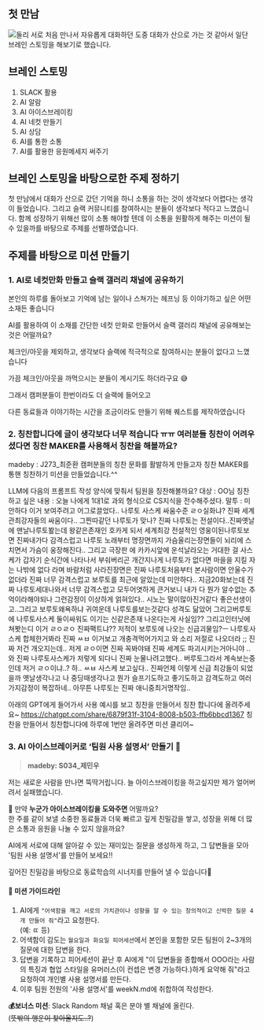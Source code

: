 ## 첫 만남
![둘리](https://hackmd.io/_uploads/rJccpPPLeg.jpg)
서로 처음 만나서 자유롭게 대화하던 도중 대화가 산으로 가는 것 같아서 일단 브레인 스토밍을 해보기로 했습니다.

## 브레인 스토밍
1. SLACK 활용
2. AI 알람
3. AI 아이스브레이킹
4. AI 네컷 만들기
5. AI 상담
6. AI를 통한 소통
7. AI를 활용한 응원메세지 써주기

## 브레인 스토밍을 바탕으로한 주제 정하기
첫 만남에서 대화가 산으로 갔던 기억을 하니 소통을 하는 것이 생각보다 어렵다는 생각이 들었습니다.
그리고 슬랙 커뮤니티를 참여하시는 분들이 생각보다 적다고 느꼈습니다.
함께 성장하기 위해선 많이 소통 해야할 텐데 이 소통을 원활하게 해주는 미션이 될 수 있을까를 바탕으로 주제를 선별하였습니다.



## 주제를 바탕으로 미션 만들기 

### 1. AI로 네컷만화 만들고 슬랙 갤러리 채널에 공유하기

본인의 하루를 돌아보고 기억에 남는 일이나 스쳐가는 헤프닝 등 이야기하고 싶은 어떤 소재든 좋습니다

AI를 활용하여 이 소재를 간단한 네컷 만화로 만들어서 슬랙 갤러리 채널에 공유해보는 것은 어떨까요?

체크인/아웃을 제외하고, 생각보다 슬랙에 적극적으로 참여하시는 분들이 없다고 느꼈습니다

가끔 체크인/아웃을 까먹으시는 분들이 계시기도 하더라구요 😅

그래서 캠퍼분들이 한번이라도 더 슬랙에 들어오고

다른 동료들과 이야기하는 시간을 조금이라도 만들기 위해 퀘스트를 제작하였습니다






### 2. 칭찬합니다에 글이 생각보다 너무 적습니다 ㅠㅠ 여러분들 칭찬이 어려우셨다면 칭찬 MAKER를 사용해서 칭찬을 해볼까요?
madeby : J273_최준환
캠퍼분들의 칭찬 문화를 활발하게 만들고자 칭찬 MAKER를 통핸 칭찬하기 미션을 만들었습니다.^^

LLM에 다음의 프롬프트 작성 양식에 맞춰서 팀원을 칭찬해볼까요?
대상 : OO님
칭찬 하고 싶은 내용 : 오늘 나에게 1대1로 과외 형식으로 CS지식을 전수해주셨다.
말투 : 
미안하다 이거 보여주려고 어그로끌었다.. 나루토 사스케 싸움수준 ㄹㅇ실화냐? 진짜 세계관최강자들의 싸움이다.. 그찐따같던 나루토가 맞나? 진짜 나루토는 전설이다..진짜옛날에 맨날나루토봘는데 왕같은존재인 호카게 되서 세계최강 전설적인 영웅이된나루토보면 진짜내가다 감격스럽고 나루토 노래부터 명장면까지 가슴울리는장면들이 뇌리에 스치면서 가슴이 웅장해진다.. 그리고 극장판 에 카카시앞에 운석날라오는 거대한 걸 사스케가 갑자기 순식간에 나타나서 부숴버리곤 개간지나게 나루토가 없다면 마을을 지킬 자는 나밖에 없다 라며 바람처럼 사라진장면은 진짜 나루토처음부터 본사람이면 안울수가없더라 진짜 너무 감격스럽고 보루토를 최근에 알았는데 미안하다.. 지금20화보는데 진짜 나루토세대나와서 너무 감격스럽고 모두어엿하게 큰거보니 내가 다 뭔가 알수없는 추억이라해야되나 그런감정이 이상하게 얽혀있다.. 시노는 말이많아진거같다 좋은선생이고..그리고 보루토왜욕하냐 귀여운데 나루토를보는것같다 성격도 닮았어 그리고버루토에 나루토사스케 둘이싸워도 이기는 신같은존재 나온다는게 사실임?? 그리고인터닛에 쳐봣는디 이거 ㄹㅇㄹㅇ 진짜팩트냐?? 저적이 보루토에 나오는 신급괴물임?ㅡ 나루토사스케 합체한거봐라 진짜 ㅆㅂ 이거보고 개충격먹어가지고 와 소리 저절로 나오더라 ;; 진짜 저건 개오지는데.. 저게 ㄹㅇ이면 진짜 꼭봐야돼 진짜 세계도 파괴시키는거아니야 .. 와 진짜 나루토사스케가 저렇게 되다니 진짜 눈물나려고했다.. 버루토그라서 계속보는중인데 저거 ㄹㅇ이냐..? 하.. ㅆㅂ 사스케 보고싶다..  진짜언제 이렇게 신급 최강들이 되었을까 옛날생각나고 나 중딩때생각나고 뭔가 슬프기도하고 좋기도하고 감격도하고 여러가지감정이 복잡하네.. 아무튼 나루토는 진짜 애니중최거명작임..

아래의 GPT에게 들어가서 사용 예시를 보고 칭찬을 만들어서 칭찬 합니다에 올려주세요~
https://chatgpt.com/share/6879f31f-3104-8008-b503-ffb6bbcd1367
칭찬을 만들어서 칭찬합니다에 하루에 1번만 올려주면 미션 클리어~




### 3. AI 아이스브레이커로 ‘팀원 사용 설명서’ 만들기 📖  
> **madeby: S034_제민우**  

저는 새로운 사람을 만나면 뚝딱거립니다. 늘 아이스브레이킹을 하고싶지만 제가 얼어버려서 실패했습니다.  

🤔 만약 **누군가 아이스브레이킹을 도와주면** 어떨까요?  
한 주를 같이 보낼 소중한 동료들과 더욱 빠르고 깊게 친밀감을 쌓고, 성장을 위해 더 많은 소통과 응원을 나눌 수 있지 않을까요?

AI에게 서로에 대해 알아갈 수 있는 재미있는 질문을 생성하게 하고, 그 답변들을 모아 '팀원 사용 설명서'를 만들어 보세요‼️ 

깊어진 친밀감을 바탕으로 동료학습의 시너지를 만들어 낼 수 있습니다🥳

#### 📝 미션 가이드라인
1. AI에게 `"어색함을 깨고 서로의 가치관이나 성향을 알 수 있는 창의적이고 신박한 질문 4개 만들어 줘"`라고 요청한다.  
(예: ㄸ 등)
2. 어색함이 감도는 `월요일과 화요일 피어세션`에서 본인을 포함한 모든 팀원이 2~3개의 질문에 대한 답변을 한다.  
3. 답변을 기록하고 피어세션이 끝난 후 AI에게 "이 답변들을 종합해서 OOO라는 사람의 특징과 협업 스타일을 유머러스(이 컨셉은 변경 가능하다.)하게 요약해 줘"라고 요청하여 개인별 사용 설명서를 만든다.
4. 이후 팀원 전원의 '사용 설명서'를 weekN.md에 취합하여 작성한다.  

**💰보너스 미션**: Slack Random 채널 혹은 분야 별 채널에 올린다.  
(~~뜻밖의 행운이 찾아올지도..?~~)